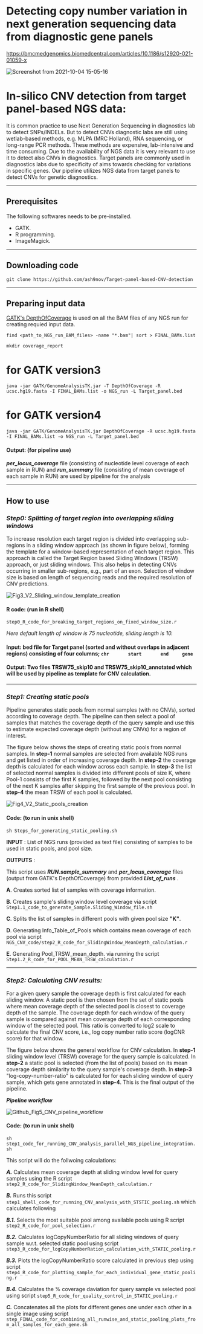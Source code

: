 # Detecting copy number variation in next generation sequencing data from diagnostic gene panels
https://bmcmedgenomics.biomedcentral.com/articles/10.1186/s12920-021-01059-x

![Screenshot from 2021-10-04 15-05-16](https://user-images.githubusercontent.com/8995865/135857448-2d44a6aa-f605-4ba9-8a47-382097f9b03e.png)

# In-silico CNV detection from target panel-based NGS data:
It is common practice to use Next Generation Sequencing in diagnostics lab to detect SNPs/INDELs. But to detect CNVs diagnostic labs are still using wetlab-based methods, e.g. MLPA (MRC Holland), RNA sequencing, or long-range PCR methods. These methods are expensive, lab-intensive and time consuming. Due to the availability of NGS data it is very relevant to use it to detect also CNVs in diagnostics. Target panels are commonly used in diagnostics labs due to specificity of aims towards checking for variations in specific genes. Our pipeline utilizes NGS data from target panels to detect CNVs for genetic diagnostics.
- - - -
## Prerequisites 

The following softwares needs to be pre-installed.
* GATK.
* R programming.
* ImageMagick. 
- - - -
## Downloading code
	git clone https://github.com/ash9nov/Target-panel-based-CNV-detection
- - - -
## Preparing input data
[GATK's DepthOfCoverage](https://gatk.broadinstitute.org/hc/en-us/articles/360041851491-DepthOfCoverage-BETA-) is used on all the BAM files  of any NGS run for creating requied input data.

`find <path_to_NGS_run_BAM_files> -name "*.bam"| sort > FINAL_BAMs.list`

`mkdir coverage_report`
# for GATK version3
`java -jar GATK/GenomeAnalysisTK.jar -T DepthOfCoverage -R ucsc.hg19.fasta -I FINAL_BAMs.list -o NGS_run -L Target_panel.bed`

# for GATK version4
`java -jar GATK/GenomeAnalysisTK.jar DepthOfCoverage -R ucsc.hg19.fasta -I FINAL_BAMs.list -o NGS_run -L Target_panel.bed`

#### Output: (for pipeline use) 
***per_locus_coverage*** file (consisting of nucleotide level coverage of each sample in RUN) and ***run_summary*** file (consisting of mean coverage of each sample in RUN) are used by pipeline for the analysis
- - - -
## How to use

### ***Step0: Splitting of target region into overlapping sliding windows***
To increase resolution each target region is divided into overlapping sub-regions in a sliding window approach (as shown in figure below), forming the template for a window-based representation of each target region. This approach is called the Target Region based Sliding Windows (TRSW) approach, or just sliding windows. This also helps in detecting CNVs occurring in smaller sub-regions, e.g., part of an exon. Selection of window size is based on length of sequencing reads and the required resolution of CNV predictions.

![Fig3_V2_Sliding_window_template_creation](https://user-images.githubusercontent.com/8995865/115881888-80c81c80-a44c-11eb-9ffa-b96ef833e922.png)

#### R code: (run in R shell)

`step0_R_code_for_breaking_target_regions_on_fixed_window_size.r`

*Here default length of window is 75 nucleotide, sliding length is 10.*

#### Input: bed file for Target panel (sorted and without overlaps in adjacent regions) consisting of four columns;  `chr		start		end		gene`

#### Output: Two files **TRSW75_skip10** and **TRSW75_skip10_annotated** which will be used by pipeline as template for CNV calculation.
- - - -
### ***Step1: Creating static pools***
Pipeline generates static pools from normal samples (with no CNVs), sorted according to coverage depth. The pipeline can then select a pool of samples that matches the coverage depth of the query sample and use this to estimate expected coverage depth (without any CNVs) for a region of interest.

The figure below shows the steps of creating static pools from normal samples. In **step-1** normal samples are selected from available NGS runs and get listed in order of increasing coverage depth. In **step-2** the coverage depth is calculated for each window across each sample. In **step-3** the list of selected normal samples is divided into different pools of size K, where Pool-1 consists of the first K samples, followed by the next pool consisting of the next K samples after skipping the first sample of the previous pool. In **step-4** the mean TRSW of each pool is calculated.

![Fig4_V2_Static_pools_creation](https://user-images.githubusercontent.com/8995865/115881916-89b8ee00-a44c-11eb-9e3b-0606e85b3ed9.png)

#### Code: (to run in unix shell)
`sh Steps_for_generating_static_pooling.sh`

**INPUT** : List of NGS runs (provided as text file) consisting of samples to be used in static pools, and pool size. 

**OUTPUTS** :

This script uses ***RUN.sample_summary*** and ***per_locus_coverage*** files (output from GATK's DepthOfCoverage) from provided ***List_of_runs*** .

**A**. Creates sorted  list of samples with coverage information.

**B**. Creates sample's sliding window level coverage via script `Step1.1_code_to_generate_Sample.Sliding_Window_file.sh`

**C**. Splits the list of samples in different pools with given pool size **"K"**.

**D**. Generating Info_Table_of_Pools which contains mean coverage of each pool via script `NGS_CNV_code/step2_R_code_for_SlidingWindow_MeanDepth_calculation.r` 

**E**. Generating Pool_TRSW_mean_depth. via running the script `Step1.2_R_code_for_POOL_MEAN_TRSW_calculation.r`
- - - -
### ***Step2: Calculating CNV results:***

For a given query sample the coverage depth is first calculated for each sliding window. A static pool is then chosen from the set of static pools where mean coverage depth of the selected pool is closest to coverage depth of the sample. The coverage depth for each window of the query sample is compared against mean coverage depth of each corresponding window of the selected pool. This ratio is converted to log2 scale to calculate the final CNV score, i.e., log copy number ratio score (logCNR score) for that window.

The figure below shows the general workflow for CNV calculation. In **step-1** sliding window level (TRSW) coverage for the query sample is calculated. In **step-2** a static pool is selected (from the list of pools) based on its mean coverage depth similarity to the query sample's coverage depth. In **step-3** "log-copy-number-ratio" is calculated for for each sliding window of query sample, which gets gene annotated in **step-4**. This is the final output of the pipeline.

***Pipeline workflow***

![Github_Fig5_CNV_pipeline_workflow](https://user-images.githubusercontent.com/8995865/117399611-3ab99100-af01-11eb-8a39-ed29c7f4f611.png)

#### Code: (to run in unix shell)
`sh step1_code_for_running_CNV_analysis_parallel_NGS_pipeline_integration.sh`

This script will do the follwoing calculations:

***A.*** Calculates mean coverage depth at sliding window level for query samples using the R script `step2_R_code_for_SlidingWindow_MeanDepth_calculation.r`

***B.*** Runs this script `step1_shell_code_for_running_CNV_analysis_with_STSTIC_pooling.sh` which calculates following

***B.1.*** Selects the most suitable pool among available pools using R script `step2_R_code_for_pool_selection.r`

***B.2.*** Calculates logCopyNumberRatio for all sliding windows of query sample w.r.t. selected static pool using script `step3_R_code_for_logCopyNumberRation_calculation_with_STATIC_pooling.r`

***B.3.*** Plots the logCopyNumberRatio score calculated in previous step using script `step4_R_code_for_plotting_sample_for_each_individual_gene_static_pooling.r`

***B.4.*** Calculates the % coverage daviation for query sample vs selected pool using script `step5_R_code_for_quality_control_in_STATIC_pooling.r`

***C.***  Concatenates all the plots for different genes one under each other in a single image using script  `step_FINAL_code_for_combining_all_runwise_and_static_pooling_plots_from_all_samples_for_each_gene.sh`




<!---
***Figure5: example plot of a CNV positive sample:***
![Fig5_V2_SVG _Plot_of_logCNR-score](https://user-images.githubusercontent.com/8995865/115881937-8e7da200-a44c-11eb-9cd5-83b35f987d67.png)
--->




